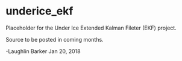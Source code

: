# underice_ekf

Placeholder for the Under Ice Extended Kalman Fileter (EKF) project.

Source to be posted in coming months.

-Laughlin Barker
Jan 20, 2018
